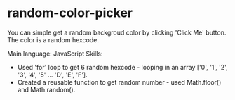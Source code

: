 # random-color-picker

You can simple get a random backgroud color by clicking 'Click Me' button.
The color is a random hexcode.

Main language: JavaScript
Skills:

- Used 'for' loop to get 6 random hexcode - looping in an array ['0', '1', '2', '3', '4', '5' ... 'D', 'E', 'F'].
- Created a reusable function to get random number - used Math.floor() and Math.random().
